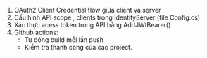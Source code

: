 ﻿1. OAuth2 Client Credential flow giữa client và server
2. Cấu hình API scope , clients trong IdentityServer (file Config.cs)
3. Xác thực acess token trong API bằng AddJWtBearer()
4. Github actions:
	- Tự động build mỗi lần push
	- Kiểm tra thành công của các project.